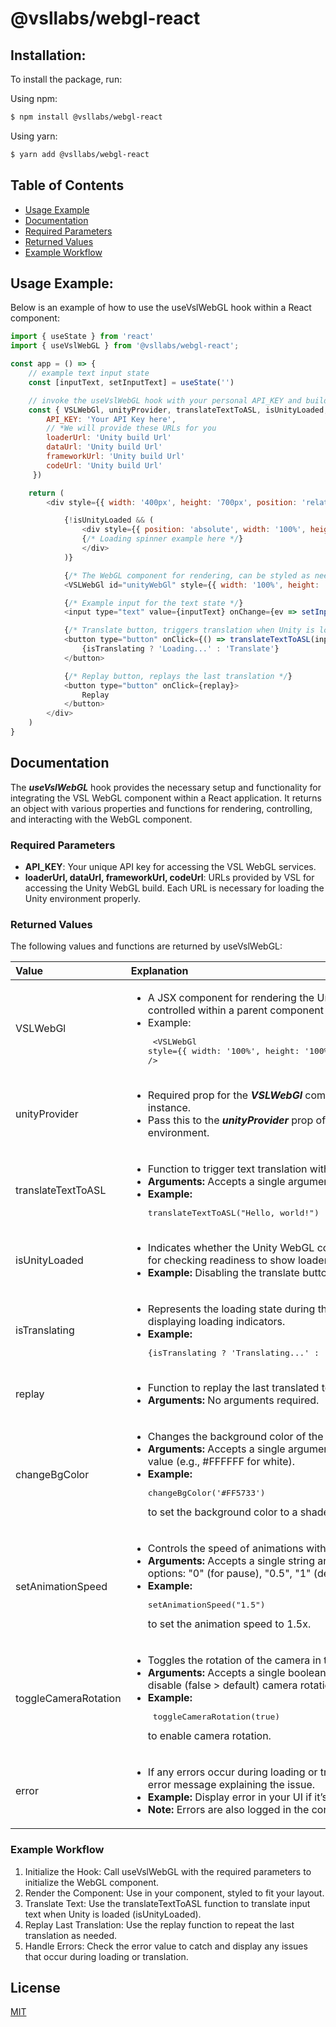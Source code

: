 # @vsllabs/webgl-react


## Installation:

To install the package, run:

Using npm:
```bash
$ npm install @vsllabs/webgl-react
```

Using yarn:
```bash
$ yarn add @vsllabs/webgl-react
```


## Table of Contents

- [Usage Example](#usage-example)
- [Documentation](#documentation)
- [Required Parameters](#required-parameters)
- [Returned Values](#returned-values)
- [Example Workflow](#example-workflow)


## Usage Example:

Below is an example of how to use the useVslWebGL hook within a React component:


```js
import { useState } from 'react'
import { useVslWebGL } from '@vsllabs/webgl-react';

const app = () => {
    // example text input state
    const [inputText, setInputText] = useState('')

    // invoke the useVslWebGL hook with your personal API_KEY and build URLs
    const { VSLWebGl, unityProvider, translateTextToASL, isUnityLoaded, isTranslating, replay } = useVslWebGL({
        API_KEY: 'Your API Key here',
        // *We will provide these URLs for you
        loaderUrl: 'Unity build Url'
        dataUrl: 'Unity build Url'
        frameworkUrl: 'Unity build Url'
        codeUrl: 'Unity build Url'
     })

    return (
        <div style={{ width: '400px', height: '700px', position: 'relative', margin: 'auto' }}>

            {!isUnityLoaded && (
                <div style={{ position: 'absolute', width: '100%', height: '100%', top: 0, left: 0, background: '#999' }}>
                {/* Loading spinner example here */}
                </div>
            )}

            {/* The WebGL component for rendering, can be styled as needed */}
            <VSLWebGl id="unityWebGl" style={{ width: '100%', height: '100%' }} unityProvider={unityProvider} />

            {/* Example input for the text state */}
            <input type="text" value={inputText} onChange={ev => setInputText(ev.target.value)} />

            {/* Translate button, triggers translation when Unity is loaded and input is provided */}
            <button type="button" onClick={() => translateTextToASL(inputText)}>
                {isTranslating ? 'Loading...' : 'Translate'}
            </button>

            {/* Replay button, replays the last translation */}
            <button type="button" onClick={replay}>
                Replay
            </button>
        </div>
    )
}
```


## Documentation

The ***useVslWebGL*** hook provides the necessary setup and functionality for integrating the VSL WebGL component within a React application. It returns an object with various properties and functions for rendering, controlling, and interacting with the WebGL component.


### Required Parameters
 * **API_KEY**: Your unique API key for accessing the VSL WebGL services.
 * **loaderUrl, dataUrl, frameworkUrl, codeUrl**: URLs provided by VSL for accessing the Unity WebGL build. Each URL is necessary for loading the Unity environment properly.


### Returned Values

The following values and functions are returned by useVslWebGL:

| Value         | Explanation                                    |
| :------------ | :--------------------------------------------- |
| VSLWebGl | <ul><li>A JSX component for rendering the Unity WebGL. Can be styled and controlled within a parent component or container.</li><li>Example: <br><pre lang="javascript"> <VSLWebGl style={{ width: '100%', height: '100%' }} unityProvider={unityProvider} /> </pre></li></ul>  |
| unityProvider | <ul><li>Required prop for the ***VSLWebGl*** component, provides the Unity instance.</li><li>Pass this to the ***unityProvider*** prop of *VSLWebGl* to initialize the Unity environment.</li></ul>  |
| translateTextToASL | <ul><li>Function to trigger text translation within the Unity WebGL.</li><li>**Arguments:** Accepts a single argument (the text to translate).</li><li>**Example:** <pre lang="javascript"> translateTextToASL("Hello, world!") </pre></li></ul>  |
| isUnityLoaded | <ul><li>Indicates whether the Unity WebGL component has fully loaded. Useful for checking readiness to show loaders and before triggering translation.</li><li>**Example:** Disabling the translate button until Unity is ready.</li></ul>  |
| isTranslating | <ul><li>Represents the loading state during the translation process. Helpful for displaying loading indicators.</li><li>**Example:** <pre lang="javascript"> {isTranslating ? 'Translating...' : 'Translate'} </pre></li></ul>  |
| replay | <ul><li>Function to replay the last translated text within the Unity WebGL.</li><li>**Arguments:** No arguments required.</li></ul>  |
| changeBgColor | <ul><li>Changes the background color of the WebGL component.</li><li>**Arguments:** Accepts a single argument, a string representing a hex color value (e.g., #FFFFFF for white).</li><li>**Example:** <pre lang="javascript"> changeBgColor('#FF5733') </pre> to set the background color to a shade of orange.</li></ul>  |
| setAnimationSpeed | <ul><li>Controls the speed of animations within the WebGL environment.</li><li>**Arguments:** Accepts a single string argument, which can be one of four options: "0" (for pause), "0.5", "1" (default), or "1.5".</li><li>**Example:** <pre lang="javascript"> setAnimationSpeed("1.5") </pre> to set the animation speed to 1.5x.</li></ul>  |
| toggleCameraRotation | <ul><li>Toggles the rotation of the camera in the WebGL environment.</li><li>**Arguments:** Accepts a single boolean argument to enable (true) or disable (false > default) camera rotation.</li><li>**Example:** <pre lang="javascript"> toggleCameraRotation(true) </pre> to enable camera rotation.</li></ul>  |
| error | <ul><li>If any errors occur during loading or translation, this string provides an error message explaining the issue.</li><li>**Example:** Display error in your UI if it’s not an empty string.</li><li>**Note:** Errors are also logged in the console</li></ul>  |



### Example Workflow

 1. Initialize the Hook: Call useVslWebGL with the required parameters to initialize the WebGL component.
 2. Render the Component: Use <VSLWebGl /> in your component, styled to fit your layout.
 3. Translate Text: Use the translateTextToASL function to translate input text when Unity is loaded (isUnityLoaded).
 4. Replay Last Translation: Use the replay function to repeat the last translation as needed.
 5. Handle Errors: Check the error value to catch and display any issues that occur during loading or translation.


 ## License

[MIT](LICENSE)